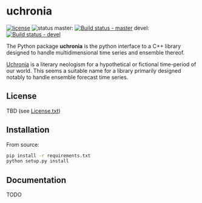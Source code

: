 # uchronia

[![license](http://img.shields.io/badge/license-MIT-blue.svg)](https://github.com/jmp75/pylakeoned/blob/devel/LICENSE.txt) ![status](https://img.shields.io/badge/status-alpha-blue.svg) master: [![Build status - master](https://ci.appveyor.com/api/projects/status/vmwq7xarxxj8s564/branch/master?svg=true)](https://ci.appveyor.com/project/jmp75/pylakeoned/branch/master) devel: [![Build status - devel](https://ci.appveyor.com/api/projects/status/vmwq7xarxxj8s564/branch/devel?svg=true)](https://ci.appveyor.com/project/jmp75/pylakeoned/branch/devel)

The Python package **uchronia** is the python interface to a C++ library designed to handle multidimensional time series and ensemble thereof.

[Uchronia](https://en.wikipedia.org/wiki/Uchronia) is a literary neologism for a hypothetical or fictional time-period of our world. This seems a suitable name for a library primarily designed notably to handle ensemble forecast time series.

## License

TBD (see [License.txt](./LICENSE.txt))

## Installation

From source:

```sh
pip install -r requirements.txt
python setup.py install
```

## Documentation

TODO
